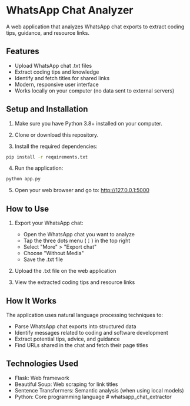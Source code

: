 # WhatsApp Chat Analyzer

A web application that analyzes WhatsApp chat exports to extract coding tips, guidance, and resource links.

## Features

- Upload WhatsApp chat .txt files
- Extract coding tips and knowledge
- Identify and fetch titles for shared links
- Modern, responsive user interface
- Works locally on your computer (no data sent to external servers)

## Setup and Installation

1. Make sure you have Python 3.8+ installed on your computer.

2. Clone or download this repository.

3. Install the required dependencies:

```bash
pip install -r requirements.txt
```

4. Run the application:

```bash
python app.py
```

5. Open your web browser and go to: http://127.0.0.1:5000

## How to Use

1. Export your WhatsApp chat:
   - Open the WhatsApp chat you want to analyze
   - Tap the three dots menu (⋮) in the top right
   - Select "More" > "Export chat"
   - Choose "Without Media"
   - Save the .txt file

2. Upload the .txt file on the web application

3. View the extracted coding tips and resource links

## How It Works

The application uses natural language processing techniques to:
- Parse WhatsApp chat exports into structured data
- Identify messages related to coding and software development
- Extract potential tips, advice, and guidance
- Find URLs shared in the chat and fetch their page titles

## Technologies Used

- Flask: Web framework
- Beautiful Soup: Web scraping for link titles
- Sentence Transformers: Semantic analysis (when using local models)
- Python: Core programming language # whatsapp_chat_extractor
